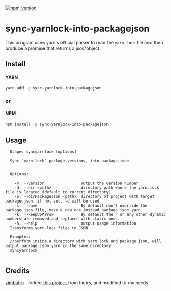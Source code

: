 [![npm version](https://badge.fury.io/js/sync-yarnlock-into-packagejson.svg)](https://www.npmjs.com/package/sync-yarnlock-into-packagejson)


# sync-yarnlock-into-packagejson

This program uses yarn's official parser to read the `yarn.lock` file and then
produce a promise that returns a json/object.

## Install
#### YARN
```bash
yarn add -g sync-yarnlock-into-packagejson
```
### or     
#### NPM
```bash
npm install -g sync-yarnlock-into-packagejson
```


## Usage

```
  Usage: syncyarnlock [options]

  Sync `yarn.lock` package versions, into package.json


  Options:

    -V, --version                output the version number
    -d, --dir <path>             directory path where the yarn.lock file is located (default to current directory)
    -p, --dirPackageJson <path>  directory of project with target package.json, if not set, -d will be used
    -s, --save                   By default don't override the package.json file, make a new one instead package.json.yarn
    -k, --keepUpArrow            By default the ^ or any other dynamic numbers are removed and replaced with static ones.
    -h, --help                   output usage information
  Transforms yarn.lock files to JSON
  
  Examples:
  //perform inside a directory with yarn.lock and package.json, will output package.json.yarn in the same directory.
  syncyarnlock   
  

```

## Credits
[zimbatm](https://github.com/zimbatm) - forked [this project ](https://github.com/numtide/yarnlock2json) from theirs, and modified to my needs.
